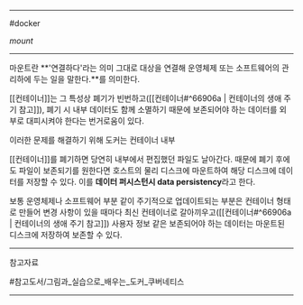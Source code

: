 
---

#docker

*mount*

---

마운트란 **'연결하다'라는 의미 그대로 대상을 연결해 운영체제 또는 소프트웨어의 관리하에 두는 일을 말한다.**를 의미한다.

[[컨테이너]]는 그 특성상 폐기가 빈번하고([[컨테이너#^66906a | 컨테이너의 생애 주기 참고]]), 폐기 시 내부 데이터도 함께 소멸하기 때문에 보존되어야 하는 데이터를 외부로 대피시켜야 한다는 번거로움이 있다.

이러한 문제를 해결하기 위해 도커는 컨테이너 내부

[[컨테이너]]를 폐기하면 당연히 내부에서 편집했던 파일도 날아간다. 때문에 폐기 후에도 파일이 보존되기를 원한다면 호스트의 물리 디스크에 마운트하여 해당 디스크에 데이터를 저장할 수 있다. 이를 **데이터 퍼시스턴시 data persistency**라고 한다.

보통 운영체제나 소프트웨어 부분 같이 주기적으로 업데이트되는 부분은 컨테이너 형태로 만들어 변경 사항이 있을 때마다 최신 컨테이너로 갈아끼우고([[컨테이너#^66906a | 컨테이너의 생애 주기 참고]]) 사용자 정보 같은 보존되어야 하는 데이터는 마운트된 디스크에 저장하여 보존할 수 있다.



---

참고자료

#참고도서/그림과_실습으로_배우는_도커_쿠버네티스 

---